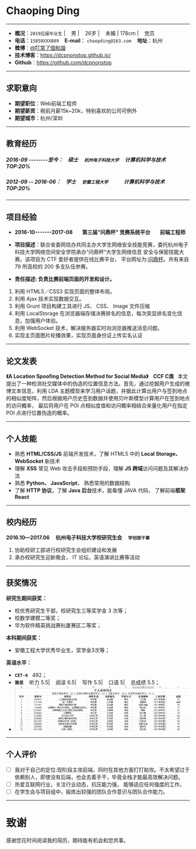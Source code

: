 # Chaoping Ding
-----
-  **概况**：`2019应届毕业生` |&nbsp; &nbsp; 男 | &nbsp; &nbsp;26岁  | &nbsp; &nbsp;未婚 | 178cm |&nbsp; &nbsp; 党员
-  **电话**：`15858XXX809`  &nbsp; &nbsp;**E-mail**： `chaopding@163.com` &nbsp; &nbsp;**地址**：杭州
-   **微博**：[@叮當了個和諧](https://weibo.com/3267874892/) 
- **技术博客**：https://dcpnonstop.github.io/ 
- **Github**：https://github.com/dcpnonstop
---

## 求职意向
- **期望职位**：Web前端工程师
- **期望薪资**：税前月薪15k~20k，特别喜欢的公司可例外
- **期望城市**：杭州/深圳
 
---

## 教育经历
##### 2016-09 --------至今：&nbsp; &nbsp; 硕士   &nbsp; &nbsp;  `杭州电子科技大学` &nbsp; &nbsp;    计算机科学与技术  &nbsp; &nbsp;  TOP:20%
##### 2012-09 -- 2016-06：&nbsp; &nbsp; 学士   &nbsp; &nbsp;  `安徽工程大学` &nbsp; &nbsp; &nbsp; &nbsp; &nbsp; &nbsp;      计算机科学与技术  &nbsp; &nbsp;  TOP:20%

---

## 项目经验
- **2016-10-------2017-08&nbsp; &nbsp;&nbsp; &nbsp;&nbsp; 第三届“问鼎杯” 竞赛系统平台&nbsp; &nbsp;&nbsp; &nbsp;&nbsp; 前端工程师**

- **项目描述**：联合省委网信办共同主办大学生网络安全技能竞赛，委托杭州电子科技大学网络空间安全学院承办“问鼎杯“大学生网络信息 安全与保密技能大赛。该项目为 CTF 爱好者提供在线比赛平台， 平台网址为:[问鼎杯](http://sec.hdu.edu.cn)。共有来自 79 所高校的 200 多支队伍参赛。
- **责任描述: 负责比赛前端页面的开发和设计。**
1. 利用 HTML5／CSS3 实现页面的整体布局。
2. 利用 Ajax 技术实现数据交互。
3. 利用 Grunt 项目构建工具进行 JS、 CSS、 Image 文件压缩
4. 利用 LocalStorage 在浏览器端存储决赛排名的信息，每次突显排名变化信息，加强用户体验。
5. 利用 WebSocket 技术，解决服务器实时向浏览器推送消息问题。
6. 实现主页面图片轮播效果，实现页面身份证上传实名认证

---
## 论文发表
**《A Location Spoofing Detection Method for Social Media》 &nbsp;&nbsp; CCF C类&nbsp;&nbsp;**  本文提出了一种检测社交媒体中的伪造的位置信息方法。首先，通过挖掘用户生成的微博文本信息，利用 LDA 主题模型来学习用户话题，并据此计算出用户与签到地点的相似度矩阵，然后根据用户历史签到数据并使用贝叶斯模型计算用户在签到地点的访问概率， 最后将用户在 POI 点相似度值和访问概率相结合来量化用户在指定 POI 点进行位置伪造的概率。

---
## 个人技能
- 熟悉 **HTML/CSS/JS** 前端开发技术，了解 HTML5 中的 **Local Storage、 WebSocket** 新技术
- 理解 **XSS** 常见 Web 攻击手段和预防手段，理解 **JS 跨域**访问问题及其解决办法
-  熟悉 **Python、 JavaScript**， 熟悉常用的数据结构
- 了解 **HTTP 协议**，了解 **Java 后台**技术，能看懂 JAVA 代码， 了解前端**框架 React**
---

## 校内经历
**2016.10—2017.06&nbsp;&nbsp;&nbsp;&nbsp; 杭州电子科技大学校研究生会&nbsp;&nbsp;&nbsp;&nbsp; ```学创部干事 ```**
1. 协助校研工部进行校研究生会组织建设和发展
2. 承办校研究生迎新晚会， IT 论坛，英语演讲比赛等活动
---

## 获奖情况
 **研究生期间获奖：**
  - 校优秀研究生干部，校研究生三等奖学金 3 次等；
  - 校数学建模二等奖；
  - 华为软件精英挑战赛杭厦赛区二等奖；
  
**本科期间获奖：** 
- 安徽工程大学优秀毕业生，奖学金3次等；

**英语水平：**
 -  **```CET-6```**&nbsp;&nbsp; 492；
 -  **```雅思```**&nbsp;&nbsp; &nbsp;听力 5.5| &nbsp;&nbsp; 阅读 6.5| &nbsp;&nbsp; 写作 5.5| &nbsp;&nbsp; 口语 5| &nbsp;&nbsp; 总成绩 5.5；
 - ![|right|200x200](https://raw.githubusercontent.com/dcpnonstop/dcp-resume/master/score.jpg)
---

## 个人评价

 - [ ] 我对于自己的定位:现阶段主攻前端，同时在其他方面打打助攻。不太希望过于依赖别人，即使没有后端，也会去着手干，毕竟全栈才能最高效解决问题。
 - [ ] 热爱互联网行业，关注行业动态，抗压能力强， 能够适应任何强度的工作。
 - [ ] 在学生会与项目组中，锻炼出较强的团队合作意识与团队合作能力。
---

# 致谢
感谢您花时间阅读我的简历，期待能有机会和您共事。

